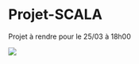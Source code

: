 # Projet-SCALA
Projet à rendre pour le 25/03 à 18h00

<img src="http://www.profmath.uqam.ca/~boileau/Nouvelles/images/vidInter.gif">
